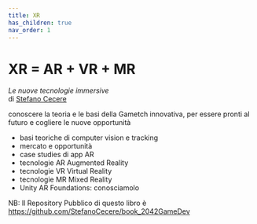 ```yaml
---
title: XR
has_children: true
nav_order: 1
---
```


# XR = AR + VR + MR
*Le nuove tecnologie immersive*  
di [Stefano Cecere](https://github.com/StefanoCecere)

conoscere la teoria e le basi della Gametch innovativa, per essere pronti al futuro e cogliere le nuove opportunità

- basi teoriche di computer vision e tracking
- mercato e opportunità
- case studies di app AR
- tecnologie AR Augmented Reality
- tecnologie VR Virtual Reality
- tecnologie MR Mixed Reality
- Unity AR Foundations: conosciamolo

NB: Il Repository Pubblico di questo libro è
<https://github.com/StefanoCecere/book_2042GameDev>
